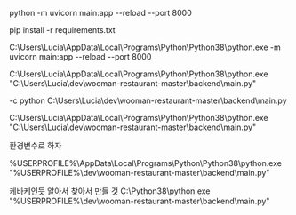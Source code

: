 python -m uvicorn main:app --reload --port 8000

pip install -r requirements.txt

<!-- 
python3 -c "import py_compile; py_compile.compile(r'main.py', cfile='output.py')"
python -m uvicorn output:app --reload --port 8080

python3 Main.py -->



C:\Users\Lucia\AppData\Local\Programs\Python\Python38\python.exe -m  uvicorn main:app --reload --port 8000

C:\Users\Lucia\AppData\Local\Programs\Python\Python38\python.exe "C:\Users\Lucia\dev\wooman-restaurant-master\backend\main.py"


 -c python C:\Users\Lucia\dev\wooman-restaurant-master\backend\main.py 


 C:\Users\Lucia\AppData\Local\Programs\Python\Python38\python.exe "C:\Users\Lucia\dev\wooman-restaurant-master\backend\main.py"



환경변수로 하자

%USERPROFILE%\AppData\Local\Programs\Python\Python38\python.exe "%USERPROFILE%\dev\wooman-restaurant-master\backend\main.py"


케바케인듯 알아서 찾아서 만들 것
C:\Python38\python.exe "%USERPROFILE%\dev\wooman-restaurant-master\backend\main.py"